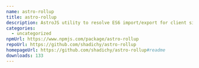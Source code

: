 ```yaml
---
name: astro-rollup
title: astro-rollup
description: AstroJS utility to resolve ES6 import/export for client side JavaScript
categories:
  - uncategorized
npmUrl: https://www.npmjs.com/package/astro-rollup
repoUrl: https://github.com/shadichy/astro-rollup
homepageUrl: https://github.com/shadichy/astro-rollup#readme
downloads: 133
---
```

